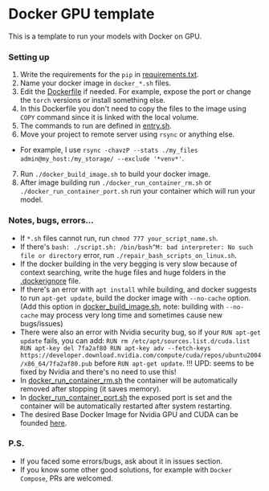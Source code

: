 # Docker GPU template

This is a template to run your models with Docker on GPU.

### Setting up

1. Write the requirements for the `pip` in [requirements.txt](requirements.txt).
2. Name your docker image in `docker_*.sh` files.
3. Edit the [Dockerfile](Dockerfile) if needed. For example, expose the port or change the `torch` versions or install
   something else.
4. In this Dockerfile you don't need to copy the files to the image using `COPY` command since it is linked with the
   local volume.
5. The commands to run are defined in [entry.sh](entry.sh).
6. Move your project to remote server using `rsync` or anything else.

* For example, I use `rsync -chavzP --stats ./my_files admin@my_host:/my_storage/ --exclude '*venv*'`.

7. Run `./docker_build_image.sh` to build your docker image.
8. After image building run `./docker_run_container_rm.sh` or `./docker_run_container_port.sh` run your container which
   will run your model.

### Notes, bugs, errors...

* If `*.sh` files cannot run, run `chmod 777 your_script_name.sh`.
* If there's `bash: ./script.sh: /bin/bash^M: bad interpreter: No such file or directory` error,
  run `./repair_bash_scripts_on_linux.sh`.
* If the docker building in the very begging is very slow because of context searching, write the huge files and huge
  folders in the [.dockerignore](.dockerignore) file.
* If there's an error with `apt install` while building, and docker suggests to run `apt-get update`, build the docker
  image with `--no-cache` option. (Add this option in [docker_build_image.sh](docker_build_image.sh), note: building
  with `--no-cache` may process very long time and sometimes cause new bugs/issues)
* There were also an error with Nvidia security bug, so if your `RUN apt-get update` fails, you can add:
  ``
  RUN rm /etc/apt/sources.list.d/cuda.list
  RUN apt-key del 7fa2af80
  RUN apt-key adv --fetch-keys https://developer.download.nvidia.com/compute/cuda/repos/ubuntu2004/x86_64/7fa2af80.pub
  ``
  before `RUN apt-get update`.
  !!! UPD: seems to be fixed by Nvidia and there's no need to use this!
* In [docker_run_container_rm.sh](docker_run_container_rm.sh) the container will be automatically removed after
  stopping (it saves memory).
* In [docker_run_container_port.sh](docker_run_container_port.sh) the exposed port is set and the container will be
  automatically restarted after system restarting.
* The desired Base Docker Image for Nvidia GPU and CUDA can be
  founded [here](https://hub.docker.com/r/nvidia/cuda/tags).

### P.S.

* If you faced some errors/bugs, ask about it in issues section.
* If you know some other good solutions, for example with `Docker Compose`, PRs are welcomed.
